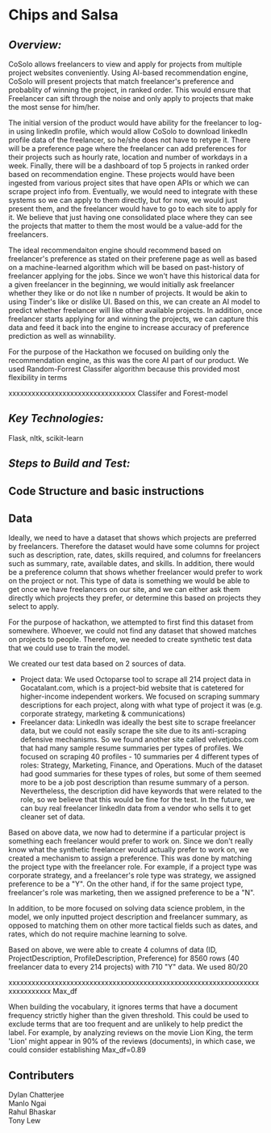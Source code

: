 Chips and Salsa
===================================================
*Overview:*
-----------
CoSolo allows freelancers to view and apply for projects from multiple project websites conveniently.  Using AI-based recommendation engine, CoSolo will present projects that match freelancer's preference and probablity of winning the project, in ranked order.  This would ensure that Freelancer can sift through the noise and only apply to projects that make the most sense for him/her. 

The initial version of the product would have ability for the freelancer to log-in using linkedIn profile, which would allow CoSolo to download linkedIn profile data of the freelancer, so he/she does not have to retype it.  There will be a preference page where the freelancer can add preferences for their projects such as hourly rate, location and number of workdays in a week.  Finally, there will be a dashboard of top 5 projects in ranked order based on recommendation engine.  These projects would have been ingested from various project sites that have open APIs or which we can scrape project info from.  Eventually, we would need to integrate with these systems so we can apply to them directly, but for now, we would just present them, and the freelancer would have to go to each site to apply for it.  We believe that just having one consolidated place where they can see the projects that matter to them the most would be a value-add for the freelancers. 

The ideal recommendaiton engine should recommend based on freelancer's preference as stated on their preferene page as well as based on a machine-learned algorithm which will be based on past-history of freelancer applying for the jobs.  Since we won't have this historical data for a given freelancer in the beginning, we would initially ask freelancer whether they like or do not like n number of projects.  It would be akin to using Tinder's like or dislike UI. Based on this, we can create an AI model to predict whether freelancer will like other available projects. In addition, once freelancer starts applying for and winning the projects, we can capture this data and feed it back into the engine to increase accuracy of preference prediction as well as winnability. 

For the purpose of the Hackathon we focused on building only the recommendation engine, as this was the core AI part of our product. We used Random-Forrest Classifer algorithm because this provided most flexibility in terms



xxxxxxxxxxxxxxxxxxxxxxxxxxxxxxxxx
Classifer and Forest-model


*Key Technologies:*
-------------------
Flask, nltk, scikit-learn

*Steps to Build and Test:*
--------------------------


Code Structure and basic instructions
-------------------------------------

Data
-------------------
Ideally, we need to have a dataset that shows which projects are preferred by freelancers. Therefore the dataset would have some columns for project such as description, rate, dates, skills required, and columns for freelancers such as summary, rate, available dates, and skills.  In addition, there would be a preference column that shows whether freelancer would prefer to work on the project or not.  This type of data is something we would be able to get once we have freelancers on our site, and we can either ask them directly which projects they prefer, or determine this based on projects they select to apply.  

For the purpose of hackathon, we attempted to first find this dataset from somewhere.  Whoever, we could not find any dataset that showed matches on projects to people. Therefore, we needed to create synthetic test data that we could use to train the model. 

We created our test data based on 2 sources of data. 
* Project data: We used Octoparse tool to scrape all 214 project data in Gocatalant.com, which is a project-bid website that is catetered for higher-income independent workers. We focused on scraping summary descriptions for each project, along with what type of project it was (e.g. corporate strategy, marketing & communications)
* Freelancer data: LinkedIn was ideally the best site to scrape freelancer data, but we could not easily scrape the site due to its anti-scraping defensive mechanisms.  So we found another site called velvetjobs.com that had many sample resume summaries per types of profiles. We focused on scraping 40 profiles - 10 summaries per 4 different types of roles: Strategy, Marketing, Finance, and Operations. Much of the dataset had good summaries for these types of roles, but some of them seemed more to be a job post description than resume summary of a person.  Nevertheless, the description did have keywords that were related to the role, so we believe that this would be fine for the test.  In the future, we can buy real freelancer linkedIn data from a vendor who sells it to get cleaner set of data.  

Based on above data, we now had to determine if a particular project is something each freelancer would prefer to work on.  Since we don't really know what the synthetic freelancer would actually prefer to work on, we created a mechanism to assign a preference. This was done by matching the project type with the freelancer role.  For example, if a project type was corporate strategy, and a freelancer's role type was strategy, we assigned preference to be a "Y". On the other hand, if for the same project type, freelancer's role was marketing, then we assigned preference to be a "N".  

In addition, to be more focused on solving data science problem, in the model, we only inputted project description and freelancer summary, as opposed to matching them on other more tactical fields such as dates, and rates, which do not require machine learning to solve. 

Based on above, we were able to create 4 columns of data (ID, ProjectDescription, ProfileDescription, Preference) for 8560 rows (40 freelancer data to every 214 projects) with 710 "Y" data.  We used 80/20 


xxxxxxxxxxxxxxxxxxxxxxxxxxxxxxxxxxxxxxxxxxxxxxxxxxxxxxxxxxxxxxxxxxxxxxxxxxxx
Max_df

When building the vocabulary, it ignores terms that have a document frequency strictly higher than the given threshold. This could be used to exclude terms that are too frequent and are unlikely to help predict the label. For example, by analyzing reviews on the movie Lion King, the term 'Lion' might appear in 90% of the reviews (documents), in which case, we could consider establishing Max_df=0.89

Contributers
------------
Dylan Chatterjee  
Manlo Ngai  
Rahul Bhaskar  
Tony Lew  
